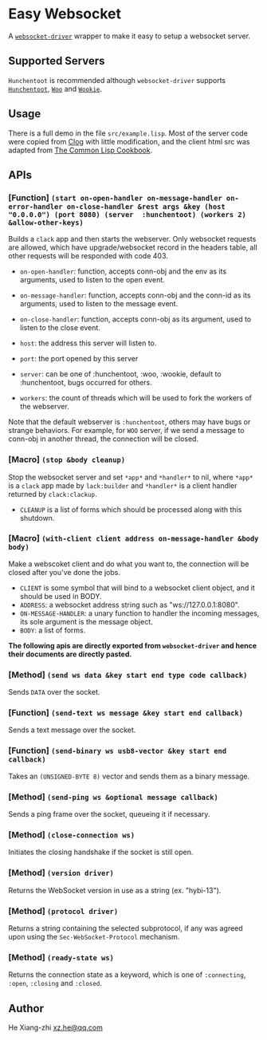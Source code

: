 # Easy Websocket

A [`websocket-driver`](https://github.com/fukamachi/websocket-driver) wrapper to make it easy to setup a websocket server.

## Supported Servers

`Hunchentoot` is recommended although `websocket-driver` supports [`Hunchentoot`](https://edicl.github.io/hunchentoot/), [`Woo`](https://github.com/fukamachi/woo) and [`Wookie`](https://github.com/orthecreedence/wookie).

## Usage

There is a full demo in the file `src/example.lisp`. Most of the server code were copied from [Clog](https://github.com/rabbibotton/clog) with little modification, and the client html src was adapted from [The Common Lisp Cookbook](https://lispcookbook.github.io/cl-cookbook/websockets.html).

## APIs

### \[Function] `(start on-open-handler on-message-handler on-error-handler on-close-handler &rest args &key (host "0.0.0.0") (port 8080) (server  :hunchentoot) (workers 2) &allow-other-keys)`

Builds a `clack` app and then starts the webserver. Only websocket requests are allowed, which have upgrade/websocket record in the headers table, all other requests will be responded with code 403.

* `on-open-handler`:    function, accepts conn-obj and the env as its arguments, used to listen to the open event.

* `on-message-handler`: function, accepts conn-obj and the conn-id as its arguments, used to listen to the message event.

* `on-close-handler`:   function, accepts conn-obj as its argument, used to listen to the close event.

* `host`: the address this server will listen to.

* `port`: the port opened by this server

* `server`: can be one of :hunchentoot, :woo, :wookie, default to :hunchentoot, bugs occurred for others.

* `workers`: the count of threads which will be used to fork the workers of the webserver.

Note that the default webserver is `:hunchentoot`, others may have bugs or strange behaviors. For example, for `WOO` server, if we send a message to conn-obj in another thread, the connection will be closed.

### \[Macro] `(stop &body cleanup)`

Stop the websocket server and set `*app*` and `*handler*` to nil, where `*app*` is a `clack` app made by `lack:builder` and `*handler*` is a client handler returned by `clack:clackup`.

* `CLEANUP` is a list of forms which should be processed along with this shutdown.

### \[Macro] `(with-client client address on-message-handler &body body)`

Make a webscoket client and do what you want to, the connection will be closed after you've done the jobs.

* `CLIENT` is some symbol that will bind to a websocket client object, and it should be used in BODY.
* `ADDRESS`: a websocket address string such as \"ws://127.0.0.1:8080\".
* `ON-MESSAGE-HANDLER`: a unary function to handler the incoming messages, its sole argument is the message object.
* `BODY`: a list of forms.

**The following apis are directly exported from `websocket-driver` and hence their documents are directly pasted.**

### \[Method] `(send ws data &key start end type code callback)`

Sends `DATA` over the socket.

### \[Function] `(send-text ws message &key start end callback)`

Sends a text message over the socket.

### \[Function] `(send-binary ws usb8-vector &key start end callback)`

Takes an `(UNSIGNED-BYTE 8)` vector and sends them as a binary message.

### \[Method] `(send-ping ws &optional message callback)`

Sends a ping frame over the socket, queueing it if necessary.

### \[Method] `(close-connection ws)`

Initiates the closing handshake if the socket is still open.

### \[Method] `(version driver)`

Returns the WebSocket version in use as a string (ex. "hybi-13").

### \[Method] `(protocol driver)`

Returns a string containing the selected subprotocol, if any was agreed upon using the `Sec-WebSocket-Protocol` mechanism.

### \[Method] `(ready-state ws)`

Returns the connection state as a keyword, which is one of `:connecting`, `:open`, `:closing` and `:closed`.

## Author

He Xiang-zhi <xz.he@qq.com>
